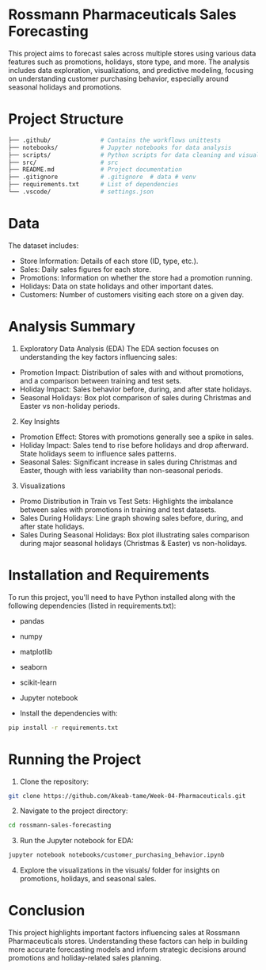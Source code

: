 # Rossmann Pharmaceuticals Sales Forecasting
This project aims to forecast sales across multiple stores using various data features such as promotions, holidays, store type, and more. The analysis includes data exploration, visualizations, and predictive modeling, focusing on understanding customer purchasing behavior, especially around seasonal holidays and promotions.

# Project Structure
```bash
├── .github/              # Contains the workflows unittests
├── notebooks/            # Jupyter notebooks for data analysis
├── scripts/              # Python scripts for data cleaning and visualization
├── src/                  # src
├── README.md             # Project documentation
├── .gitignore            # .gitignore  # data # venv
├── requirements.txt      # List of dependencies
└── .vscode/              # settings.json
```
# Data
The dataset includes:

- Store Information: Details of each store (ID, type, etc.).
- Sales: Daily sales figures for each store.
- Promotions: Information on whether the store had a promotion running.
- Holidays: Data on state holidays and other important dates.
- Customers: Number of customers visiting each store on a given day.

# Analysis Summary
1. Exploratory Data Analysis (EDA)
The EDA section focuses on understanding the key factors influencing sales:

- Promotion Impact: Distribution of sales with and without promotions, and a comparison between training and test sets.
- Holiday Impact: Sales behavior before, during, and after state holidays.
- Seasonal Holidays: Box plot comparison of sales during Christmas and Easter vs non-holiday periods.
2. Key Insights
- Promotion Effect: Stores with promotions generally see a spike in sales.
- Holiday Impact: Sales tend to rise before holidays and drop afterward. State holidays seem to influence sales patterns.
- Seasonal Sales: Significant increase in sales during Christmas and Easter, though with less variability than non-seasonal periods.
3. Visualizations
- Promo Distribution in Train vs Test Sets: Highlights the imbalance between sales with promotions in training and test datasets.
- Sales During Holidays: Line graph showing sales before, during, and after state holidays.
- Sales During Seasonal Holidays: Box plot illustrating sales comparison during major seasonal holidays (Christmas & Easter) vs non-holidays.

# Installation and Requirements
To run this project, you'll need to have Python installed along with the following dependencies (listed in requirements.txt):

- pandas
- numpy
- matplotlib
- seaborn
- scikit-learn
- Jupyter notebook

- Install the dependencies with:
```bash
pip install -r requirements.txt
```
# Running the Project
1. Clone the repository:

```bash
git clone https://github.com/Akeab-tame/Week-04-Pharmaceuticals.git
```
2. Navigate to the project directory:

```bash
cd rossmann-sales-forecasting
```
3. Run the Jupyter notebook for EDA:
```bash
jupyter notebook notebooks/customer_purchasing_behavior.ipynb
```
4. Explore the visualizations in the visuals/ folder for insights on promotions, holidays, and seasonal sales.

# Conclusion
This project highlights important factors influencing sales at Rossmann Pharmaceuticals stores. Understanding these factors can help in building more accurate forecasting models and inform strategic decisions around promotions and holiday-related sales planning.